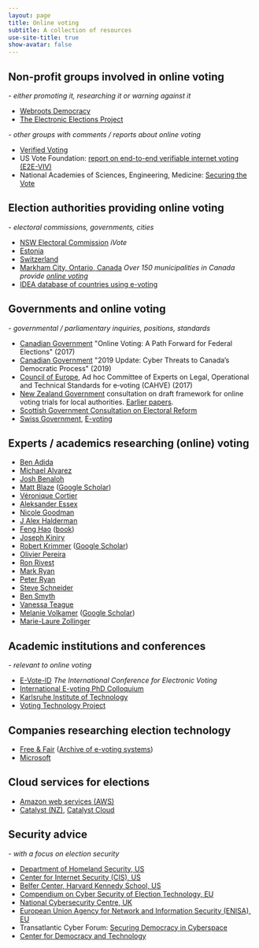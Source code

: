 ```yaml
---
layout: page
title: Online voting
subtitle: A collection of resources
use-site-title: true
show-avatar: false
---
```

## Non-profit groups involved in online voting
*- either promoting it, researching it or warning against it*

* [Webroots Democracy](https://webrootsdemocracy.org/online-voting/)
* [The Electronic Elections Project](https://www.electronicelections.ca)


*- other groups with comments / reports about online voting*
* [Verified Voting](https://www.verifiedvoting.org/resources/internet-voting/)
* US Vote Foundation: [report on end-to-end verifiable internet voting (E2E-VIV)](https://www.usvotefoundation.org/e2e-viv/summary)
* National Academies of Sciences, Engineering, Medicine: [Securing the Vote](https://www.nap.edu/catalog/25120/securing-the-vote-protecting-american-democracy)

## Election authorities providing online voting
*- electoral commissions, governments, cities*
* [NSW Electoral Commission](https://www.ivote.nsw.gov.au) *iVote*
* [Estonia](https://www.valimised.ee/en/internet-voting/internet-voting-estonia)
* [Switzerland](https://www.ch.ch/en/demokratie/voting-online/)
* [Markham City, Ontario, Canada](https://www.markhamvotes.ca/en/voters/how-to-vote-online-.aspx) *Over 150 municipalities in Canada provide [online voting](https://en.wikipedia.org/wiki/2018_Ontario_municipal_elections#Online_voting)*
* [IDEA database of countries using e-voting](https://www.idea.int/advanced-search?th=ICTs%20in%20Elections%20Database&region=&question=)

## Governments and online voting
*- governmental / parliamentary inquiries, positions, standards*
* [Canadian Government](https://www.canada.ca/en/democratic-institutions/services/reports/online-voting-path-forward-federal-elections.html) "Online Voting: A Path Forward for Federal Elections" (2017) 
* [Canadian Government](http://publications.gc.ca/collections/collection_2019/cstc-csec/D96-2-2019-eng.pdf) "2019 Update: Cyber Threats to Canada’s Democratic Process" (2019)
* [Council of Europe](https://search.coe.int/cm/Pages/result_details.aspx?ObjectID=0900001680726f6f), Ad hoc Committee of Experts on Legal, Operational and Technical Standards for e‑voting (CAHVE) (2017)
* [New Zealand Government](https://www.dia.govt.nz/online-voting-trials-consultation) consultation on draft framework for online voting trials for local authorities.  [Earlier papers](https://www.dia.govt.nz/online-voting).
* [Scottish Government Consultation on Electoral Reform](https://www.gov.scot/publications/electoral-reform-consultation-analysis/pages/8/)
* [Swiss Government](https://www.admin.ch/opc/en/classified-compilation/20132343/index.html), [E-voting](https://www.bk.admin.ch/bk/en/home/politische-rechte/e-voting.html)

## Experts / academics researching (online) voting
* [Ben Adida](https://ben.adida.net)
* [Michael Alvarez](http://www.hss.caltech.edu/people/r-m-michael-alvarez)
* [Josh Benaloh](https://www.microsoft.com/en-us/research/people/benaloh/?from=http%3A%2F%2Fresearch.microsoft.com%2Fen-us%2Fum%2Fpeople%2Fbenaloh%2F#!publications)
* [Matt Blaze](https://www.law.georgetown.edu/faculty/matt-blaze/) ([Google Scholar](https://scholar.google.co.nz/scholar?as_q=&as_epq=&as_oq=elections+voting&as_eq=&as_occt=any&as_sauthors=%22m+blaze%22&as_publication=&as_ylo=&as_yhi=&hl=en&as_sdt=1%2C5&as_vis=1))
* [Véronique Cortier](https://members.loria.fr/VCortier/)
* [Aleksander Essex](https://whisperlab.org/category/papers/)
* [Nicole Goodman](http://nicolejgoodman.com/publications/)
* [J Alex Halderman](https://jhalderm.com)
* [Feng Hao](https://www.dcs.warwick.ac.uk/~fenghao/) ([book](https://www.dcs.warwick.ac.uk/~fenghao/index.php?page=book))
* [Joseph Kiniry](https://www.scmagazine.com/home/events/reboot-leadership-awards-2019/joseph-kiniry-galois-free-fair/)
* [Robert Krimmer](http://www.robert.krimmer.ee) ([Google Scholar](https://scholar.google.com/citations?hl=en&user=RiUC4u0AAAAJ&view_op=list_works&sortby=pubdate))
* [Olivier Pereira](https://uclouvain.be/crypto/people/show/10)
* [Ron Rivest](http://people.csail.mit.edu/rivest/pubs.html)
* [Mark Ryan](http://www.cs.bham.ac.uk/~mdr/)
* [Peter Ryan](https://wwwfr.uni.lu/recherche/fstc/computer_science_and_communications_research_unit/membres/peter_y_a_ryan)
* [Steve Schneider](https://www.surrey.ac.uk/people/steve-schneider)
* [Ben Smyth](https://scholar.google.com/citations?user=eGdZckcAAAAJ&hl=en)
* [Vanessa Teague](https://people.eng.unimelb.edu.au/vjteague/#research)
* [Melanie Volkamer](https://secuso.aifb.kit.edu/Team_Volkamer.php) ([Google Scholar](https://scholar.google.at/citations?hl=de&user=ve0UJIEAAAAJ&view_op=list_works&sortby=pubdate))
* [Marie-Laure Zollinger](https://wwwen.uni.lu/research/fstc/computer_science_and_communications_research_unit/members/marie_laure_zollinger)

## Academic institutions and conferences
*- relevant to online voting* 
* [E-Vote-ID](https://www.e-vote-id.org) *The International Conference for Electronic Voting*
* [International E-voting PhD Colloquium](https://evoting-phd.secuso.org/)
* [Karlsruhe Institute of Technology](https://secuso.aifb.kit.edu/english/104.php)
* [Voting Technology Project](https://www.vote.caltech.edu/about)

## Companies researching election technology
* [Free & Fair](https://freeandfair.us/) ([Archive of e-voting systems](https://github.com/FreeAndFair/evoting-systems))
* [Microsoft](https://blogs.microsoft.com/on-the-issues/2019/09/24/electionguard-available-today-to-enable-secure-verifiable-voting/)

## Cloud services for elections
* [Amazon web services (AWS)](https://aws.amazon.com/stateandlocal/elections/)
* [Catalyst (NZ)](https://www.catalyst.net.nz/client-work/electoral-commission), [Catalyst Cloud](https://catalystcloud.nz/customers/public-sector/)

## Security advice
*- with a focus on election security*
* [Department of Homeland Security, US](https://www.dhs.gov/publication/election-security-resource-library)
* [Center for Internet Security (CIS), US](https://www.cisecurity.org/ei-isac/)
* [Belfer Center, Harvard Kennedy School, US](https://www.belfercenter.org/publication/state-and-local-election-cybersecurity-playbook)
* [Compendium on Cyber Security of Election Technology, EU](https://www.govcert.cz/en/info/events/2625-compendium-on-cyber-security-of-election-technology/)
* [National Cybersecurity Centre, UK](https://www.ncsc.gov.uk/guidance/local-elections-2019-guidance-for-local-authorities)
* [European Union Agency for Network and Information Security (ENISA), EU](https://www.enisa.europa.eu/publications/enisa-position-papers-and-opinions/election-cybersecurity-challenges-and-opportunities)
* Transatlantic Cyber Forum: [Securing Democracy in Cyberspace](https://www.stiftung-nv.de/sites/default/files/securing_democracy_in_cyberspace.pdf)
* [Center for Democracy and Technology](https://cdt.org/campaign/election-security/)



